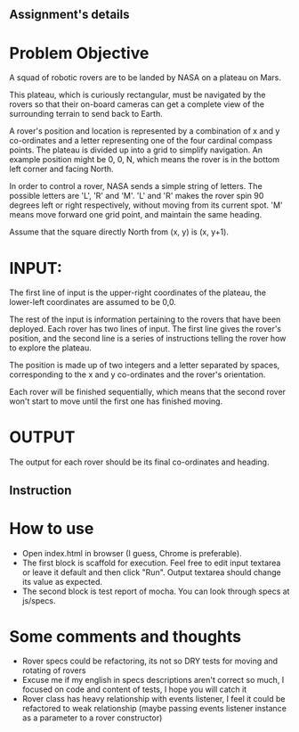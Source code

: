 ## Assignment's details

# Problem Objective

A squad of robotic rovers are to be landed by NASA on a plateau on Mars. 

This plateau, which is curiously rectangular, must be navigated by the rovers so that their on-board cameras can get a complete view of the surrounding terrain to send back to Earth.

A rover's position and location is represented by a combination of x and y co-ordinates and a letter representing one of the four cardinal compass points. The plateau is divided up into a grid to simplify navigation. An example position might be 0, 0, N, which means the rover is in the bottom left corner and facing North.

In order to control a rover, NASA sends a simple string of letters. The possible letters are 'L', 'R' and 'M'. 'L' and 'R' makes the rover spin 90 degrees left or right respectively, without moving from its current spot. 'M' means move forward one grid point, and maintain the same heading.

Assume that the square directly North from (x, y) is (x, y+1).

# INPUT:

The first line of input is the upper-right coordinates of the plateau, the lower-left coordinates are assumed to be 0,0.

The rest of the input is information pertaining to the rovers that have been deployed. Each rover has two lines of input. The first line gives the rover's position, and the second line is a series of instructions telling the rover how to explore the plateau.

The position is made up of two integers and a letter separated by spaces, corresponding to the x and y co-ordinates and the rover's orientation.

Each rover will be finished sequentially, which means that the second rover won't start to move until the first one has finished moving.

# OUTPUT

The output for each rover should be its final co-ordinates and heading.

## Instruction

# How to use
- Open index.html in browser (I guess, Chrome is preferable). 
- The first block is scaffold for execution. Feel free to edit input textarea or leave it default and then click "Run". Output textarea should change its value as expected.
- The second block is test report of mocha. You can look through specs at js/specs.

# Some comments and thoughts
- Rover specs could be refactoring, its not so DRY tests for moving and rotating of rovers
- Excuse me if my english in specs descriptions aren't correct so much, I focused on code and content of tests, I hope you will catch it
- Rover class has heavy relationship with events listener, I feel it could be refactored to weak relationship (maybe passing events listener instance as a parameter to a rover constructor)